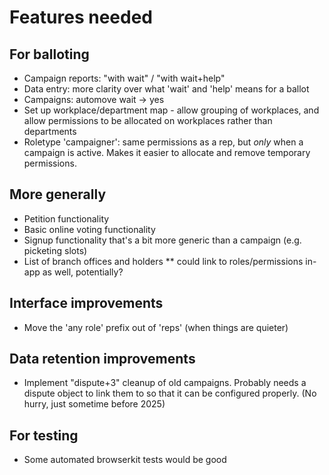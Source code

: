 # Features needed

## For balloting

* Campaign reports: "with wait" / "with wait+help"
* Data entry: more clarity over what 'wait' and 'help' means for a ballot
* Campaigns: automove wait -> yes
* Set up workplace/department map - allow grouping of workplaces, and allow permissions to be allocated on workplaces rather than departments
* Roletype 'campaigner': same permissions as a rep, but *only* when a campaign is active. Makes it easier to allocate and remove temporary permissions.

## More generally

* Petition functionality
* Basic online voting functionality
* Signup functionality that's a bit more generic than a campaign (e.g. picketing slots)
* List of branch offices and holders
** could link to roles/permissions in-app as well, potentially?

## Interface improvements

* Move the 'any role' prefix out of 'reps' (when things are quieter)

## Data retention improvements

* Implement "dispute+3" cleanup of old campaigns. Probably needs a dispute object to link them to so that it can be configured properly. (No hurry, just sometime before 2025)

## For testing

* Some automated browserkit tests would be good
